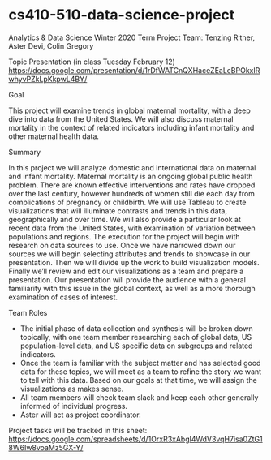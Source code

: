 # cs410-510-data-science-project

Analytics & Data Science Winter 2020 Term Project 
Team: Tenzing Rither, Aster Devi, Colin Gregory

Topic Presentation (in class Tuesday February 12)
https://docs.google.com/presentation/d/1rDfWATCnQXHaceZEaLcBPOkxIRwhyvPZkLpKkpwL4BY/

Goal 

This project will examine trends in global maternal mortality, with a deep dive into data from the United States. We will also discuss maternal mortality in the context of related indicators including infant mortality and other maternal health data.  


Summary

  In this project we will analyze domestic and international data on maternal and infant mortality.  Maternal mortality is an ongoing global public health problem. There are known effective interventions and rates have dropped over the last century, however hundreds of women still die each day from complications of pregnancy or childbirth. 
We will use Tableau to create visualizations that will illuminate contrasts and trends in this data, geographically and over time. We will also provide a particular look at recent data from the United States, with examination of variation between populations and regions. 
The execution for the project will begin with research on data sources to use. Once we have narrowed down our sources we will begin selecting attributes and trends to showcase in our presentation. Then we will divide up the work to build visualization models. Finally we’ll review and edit our visualizations as a team and prepare a presentation. Our presentation will provide the audience with a general familiarity with this issue in the global context, as well as a more thorough examination of cases of interest.

Team Roles
* The initial phase of data collection and synthesis will be broken down topically, with one team member researching each of global data, US population-level data, and US specific data on subgroups and related indicators.  
* Once the team is familiar with the subject matter and has selected good data for these topics, we will meet as a team to refine the story we want to tell with this data. Based on our goals at that time, we will assign the visualizations as makes sense. 
* All team members will check team slack and keep each other generally informed of individual progress.
* Aster will act as project coordinator. 


Project tasks will be tracked in this sheet: https://docs.google.com/spreadsheets/d/1OrxR3xAbgl4WdV3vqH7isa0ZtG18W6Iw8voaMz5GX-Y/

